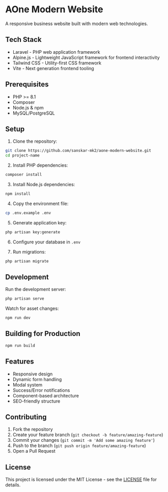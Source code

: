 # AOne Modern Website

A responsive business website built with modern web technologies.

## Tech Stack

- Laravel - PHP web application framework
- Alpine.js - Lightweight JavaScript framework for frontend interactivity
- Tailwind CSS - Utility-first CSS framework
- Vite - Next generation frontend tooling

## Prerequisites

- PHP >= 8.1
- Composer
- Node.js & npm
- MySQL/PostgreSQL

## Setup

1. Clone the repository:
```bash
git clone https://github.com/sanskar-mk2/aone-modern-website.git
cd project-name
```

2. Install PHP dependencies:
```bash
composer install
```

3. Install Node.js dependencies:
```bash
npm install
```

4. Copy the environment file:
```bash
cp .env.example .env
```

5. Generate application key:
```bash
php artisan key:generate
```

6. Configure your database in `.env`

7. Run migrations:
```bash
php artisan migrate
```

## Development

Run the development server:
```bash
php artisan serve
```

Watch for asset changes:
```bash
npm run dev
```

## Building for Production

```bash
npm run build
```

## Features

- Responsive design
- Dynamic form handling
- Modal system
- Success/Error notifications
- Component-based architecture
- SEO-friendly structure

## Contributing

1. Fork the repository
2. Create your feature branch (`git checkout -b feature/amazing-feature`)
3. Commit your changes (`git commit -m 'Add some amazing feature'`)
4. Push to the branch (`git push origin feature/amazing-feature`)
5. Open a Pull Request

## License

This project is licensed under the MIT License - see the [LICENSE](LICENSE) file for details.
